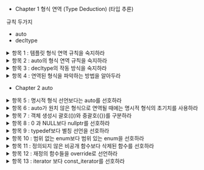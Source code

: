 - Chapter 1 형식 연역 (Type Deduction) (타입 추론)

규칙 두가지
- auto
- decltype

<details>
<summary>항목 1 : 템플릿 형식 연역 규칙을 숙지하라</summary>

auto는 템플릿에 대한 형식 연역 기반 작품

```cpp
template<typename T>
void f(ParamType param);
f(expr);
```

- 경우 1 : ParamType 이 포인터 또는 참조 형식이지만 보편 참조는 아님

```cpp
template<typename T>
void f(T& param);
int x = 27;
const int cx = x;
const int& rx = x;

f(x); // T : int, param : int&
f(cx); // T : const int, param : int&
f(rx); // T : const int, param : int&
```

```cpp
template<typename T>
void f(const T& param);
int x = 27;
const int cx = x;
const int& rx = x;

f(x); // T : int, param : int&
f(cx); // T : int, param : int&
f(rx); // T : int, param : int&
```

```cpp
template<typename T>
void f(T* param);
int x = 27;
const int* px = &x;

f(&x); // T : int, param : int*
f(px); // T : const int, param : const int*
```

경우 2 : ParamType이 보편참조임

```cpp
template<typename T>
void f(T&& param);
int x = 27;
const int cx = x;
const int& rx = x;

f(x); // T : int&, param : int&
f(cx); // T : const int&, param : int&
f(rx); // T : const int&, param : int&
f(27); // T : int, param : int&&
```

경우 3 : ParamType이 포인터도 아니고 참조도 아님

```cpp
template<typename T>
void f(T param);
int x = 27;
const int cx = x;
const int& rx = x;

f(x); // T : int, param : int
f(cx); // T : int, param : int
f(rx); // T : int, param : int

const char* const ptr = "string";
f(ptr) // const char*

```
배열 인수
```cpp
template<typename T>
void f(T& param);
f(name) // name은 배열

template<typename T, std::size_t N>
constexpr std::size_t arraySize ( T(&)[N]) noexcept
{
    return N;
}

```
함수 인수
```cpp
void someFunc(int, double);

template<typename T>
void f1(T param);

template<typename T>
void f2(T& param);
f1(someFunc); // void(*)(int, double)
f2(someFunc); // void(&)(int, double)

```

- 템플릿 형식 연역 도중에 참조 형식의 인수들은 비참조로 취급, 참조성 무시

- 보편 참조 매개변수에 대해 lvalue들은 특별하게 취급된다

- 값 전달 방식의 매개변수에 대한 형식 연역 과정에서 const 또는 volatile 인수는 비 const, 비 volatile 인수로 취급

- 템플릿 형식 연역과정에서 배열이나 함수 이름에 해당하는 인수는 포인터로 붕괴한다(decay). 단, 그런 인수가 참조를 초기화하는데 쓰이는 경우에는 포인터로 붕괴하지 않는다. 

</details>

<details>
<summary>항목 2 : auto의 형식 연역 규칙을 숙지하라</summary>

템플릿 타입추론과 동일, 하지만 유니폼 초기화에서 달라진다.

```cpp
int x3 = {27}
int x4{27} // 2014에서 int로 되게 고쳐짐
```
템플릿 타입추론과의 차이점은 `std::initializer_list`


함수 반환타입이나 람다 매개변수에 쓰인 auto는 템플릿 타입추론 규칙이 적용

</details>

<details>
<summary>항목 3 : decltype의 작동 방식을 숙지하라</summary>

`decltype(expresion)`

함수 반환타입이 매개변수 타입들에 의존하는 함수 템플릿을 선언할 때 주로 쓰임.

```cpp
template<typename Container, typename Index>
decltype(auto) authAndAccess(Container&& c, Index i)
{
    authenticateUser();
    return std::forward<Container>(c)[i];
}
```

- decltype(auto)인 이유 : index타입인 경우 왼값 참조 타입이여야하는데 auto인경우 그냥 타입으로 된다.
- std::forward<Container> : 오른값도 받아들일 수 있도록 했다.

괄호 하나 차이로 바뀔 수 있으므로 decltype(auto)는 주의깊게 사용하자

```cpp
decltype(auto) f1()
{
    int x = 0;
    return x;   // int
}

decltype(auto) f2()
{
    int x = 0;
    return (x); // int&
}
```

</details>

<details>
<summary>항목 4 : 연역된 형식을 파악하는 방법을 알아두라</summary>

컴파일러가 추론하는 타입을 IDE를 통해 파악하지만, 정확하지 않을 수 있기에 C++의 타입추론규칙들을 제대로 이해하자.


</details>

- Chapter 2 auto

<details>
<summary>항목 5 : 명시적 형식 선언보다는 auto를 선호하라</summary>

명시적으로 표현시 불일치가 일어 날 수 있는데(정확하게 알지 못하기 때문에),
auto는 형식 불일치가 발생하는 경우가 거의 없다. 타입추론에 대해 정확하게 알고 있다면 auto를 쓰면 리펙터링에도 편하다. 가독성이 좋아지고 타자도 적어진다.

단 정확하게 타입은 알고 쓰자.


</details>

<details>
<summary>항목 6 : auto가 원치 않은 형식으로 연역될 때에는 명시적 형식의 초기치를 사용하라</summary>

```cpp
double f();

auto a = static_cast<float>(f());
```
auto를 사용할때 대리자(proxy) 형식때문에 타입이 잘못 추론된다.

static_cast<>로 직접 타입을 바꿔주자.

</details>

</details>

<details>
<summary>항목 7 : 객체 생성시 괄호(())와 중괄호({})를 구분하라</summary>

중괄호 초기화시에는 std::initializer_list 를 생각해야한다.

예시 std::vector에서 괄호와 중괄호 선택의미가 차이가 있다.

템플릿안에서도 괄호와 중괄호의 차이를 유의하자.

</details>

<details>
<summary>항목 8 : 0 과 NULL보다 nullptr를 선호하라</summary>

pointer에 대한 건 nullptr로 확실하게 표현

정수 형식과 포인터 형식에 대한 오버로딩 조심


</details>

<details>
<summary>항목 9 : typedef보다 별칭 선언을 선호하라</summary>

typdef보다는 using을 쓰자

템플릿에서 차이가 생긴다.

C++14에서 별칭 템플릿 제공 (type trait)


</details>

<details>
<summary>항목 10 : 범위 없는 enum보다 범위 있는 enum을 선호하라</summary>

범위 있는 enum을 사용하자.

기본 바탕형식이 있다.

전방선언 가능 ( 범위 없는 enum은 바탕형식 필요)

</details>

<details>
<summary>항목 11 : 정의되지 않은 비공개 함수보다 삭제된 함수를 선호하라</summary>

= delete를 붙여서 함수를 삭제할수 있다.

비멤버함수와 템플릿 인스턴스를 비롯한 어떤 함수도 삭제할 수 있다.

</details>

<details>
<summary>항목 12 : 재정의 함수들을 override로 선언하라</summary>

재정의 함수는 override로 선언

멤버함수 참조 한정사를 이용하면 멤버 함수가 호출되는 객체의 왼값버전과 오른값버전을 다른 방식으로 처리가능

</details>

<details>
<summary>항목 13 : iterator 보다 const_iterator를 선호하라</summary>

iterator보다 const_iterator를 선호하라

최대한 일반적인 코드에서는 begin, end, rbegin 등의 비멤버 버전들을 해당 멤버 함수들보다 선호하라.

</details>